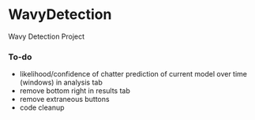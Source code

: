 # WavyDetection
Wavy Detection Project

### To-do
- likelihood/confidence of chatter prediction of current model over time (windows) in analysis tab
- remove bottom right in results tab
- remove extraneous buttons
- code cleanup
